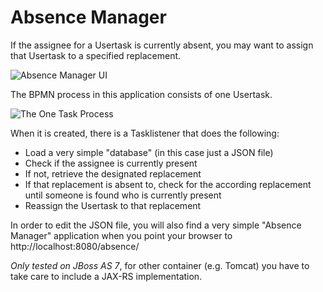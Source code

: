 Absence Manager
===============
If the assignee for a Usertask is currently absent, you may want to assign that Usertask to a specified replacement. 

![Absence Manager UI][1]

The BPMN process in this application consists of one Usertask. 

![The One Task Process][2]

When it is created, there is a Tasklistener that does the following:

* Load a very simple "database" (in this case just a JSON file)
* Check if the assignee is currently present
* If not, retrieve the designated replacement
* If that replacement is absent to, check for the according replacement until someone is found who is currently present
* Reassign the Usertask to that replacement

In order to edit the JSON file, you will also find a very simple "Absence Manager" application when you point your browser to http://localhost:8080/absence/ 

*Only tested on JBoss AS 7*, for other container (e.g. Tomcat) you have to take care to include a JAX-RS implementation.

[1]: https://raw.github.com/camunda/camunda-consulting/master/snippets/task-assignment-absence/screenshot.png
[2]: https://raw.githubusercontent.com/camunda/camunda-consulting/master/snippets/task-assignment-absence/src/main/resources/absence.png